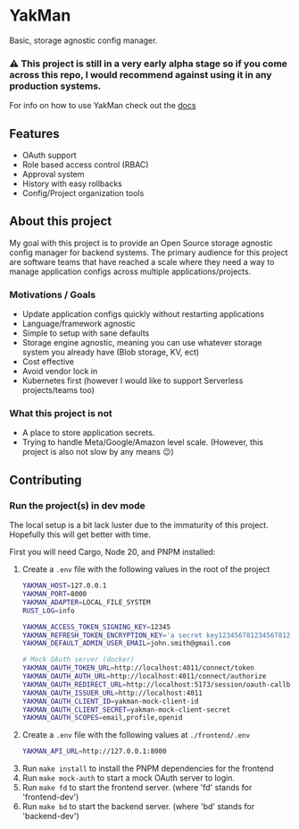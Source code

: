 # YakMan

Basic, storage agnostic config manager.

### ⚠️ This project is still in a very early alpha stage so if you come across this repo, I would recommend against using it in any production systems.

For info on how to use YakMan check out the [docs](./docs/index.md)

## Features

- OAuth support
- Role based access control (RBAC)
- Approval system
- History with easy rollbacks
- Config/Project organization tools


## About this project

My goal with this project is to provide an Open Source storage agnostic config manager for backend systems. The primary audience for this project are software teams that have reached a scale where they need a way to manage application configs across multiple applications/projects.

### Motivations / Goals

- Update application configs quickly without restarting applications
- Language/framework agnostic
- Simple to setup with sane defaults
- Storage engine agnostic, meaning you can use whatever storage system you already have (Blob storage, KV, ect)
- Cost effective
- Avoid vendor lock in
- Kubernetes first (however I would like to support Serverless projects/teams too)

### What this project is not

- A place to store application secrets. 
- Trying to handle Meta/Google/Amazon level scale. (However, this project is also not slow by any means 😉)


## Contributing

### Run the project(s) in dev mode

The local setup is a bit lack luster due to the immaturity of this project.
Hopefully this will get better with time.


First you will need Cargo, Node 20, and PNPM installed:

1. Create a `.env` file with the following values in the root of the project
    ```sh
    YAKMAN_HOST=127.0.0.1
    YAKMAN_PORT=8000
    YAKMAN_ADAPTER=LOCAL_FILE_SYSTEM
    RUST_LOG=info
    
    YAKMAN_ACCESS_TOKEN_SIGNING_KEY=12345
    YAKMAN_REFRESH_TOKEN_ENCRYPTION_KEY='a secret key12345678123456781231'
    YAKMAN_DEFAULT_ADMIN_USER_EMAIL=john.smith@gmail.com

    # Mock OAuth server (docker)
    YAKMAN_OAUTH_TOKEN_URL=http://localhost:4011/connect/token
    YAKMAN_OAUTH_AUTH_URL=http://localhost:4011/connect/authorize
    YAKMAN_OAUTH_REDIRECT_URL=http://localhost:5173/session/oauth-callback
    YAKMAN_OAUTH_ISSUER_URL=http://localhost:4011
    YAKMAN_OAUTH_CLIENT_ID=yakman-mock-client-id
    YAKMAN_OAUTH_CLIENT_SECRET=yakman-mock-client-secret
    YAKMAN_OAUTH_SCOPES=email,profile,openid
    ```
1. Create  a `.env` file with the following values at `./frontend/.env`
   ```sh
   YAKMAN_API_URL=http://127.0.0.1:8000
   ```
1. Run `make install` to install the PNPM dependencies for the frontend
1. Run `make mock-auth` to start a mock OAuth server to login.
1. Run `make fd` to start the frontend server. (where 'fd' stands for 'frontend-dev')
1. Run `make bd` to start the backend server. (where 'bd' stands for 'backend-dev')

